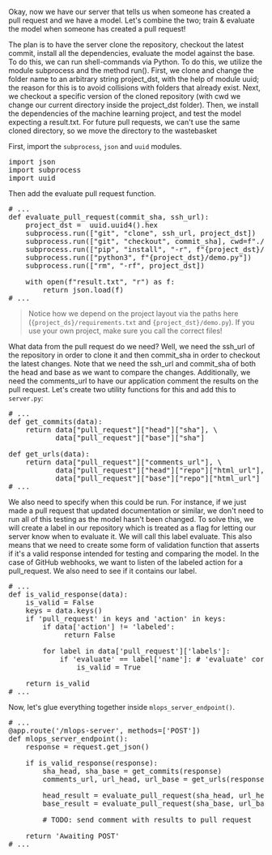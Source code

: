 
Okay, now we have our server that tells us when someone has created a pull request and we have a model. Let's combine the two; train & evaluate the model when someone has created a pull request!

The plan is to have the server clone the repository, checkout the latest commit, install all the dependencies, evaluate the model against the base. To do this, we can run shell-commands via Python. To do this, we utilize the module subprocess and the method run(). First, we clone and change the folder name to an arbitrary string project_dst, with the help of module uuid; the reason for this is to avoid collisions with folders that already exist. Next, we checkout a specific version of the cloned repository (with cwd we change our current directory inside the project_dst folder). Then, we install the dependencies of the machine learning project, and test the model expecting a result.txt. For future pull requests, we can't use the same cloned directory, so we move the directory to the wastebasket ️️

First, import the `subprocess`, `json` and `uuid` modules.

<pre class="file" data-filename="server.py" data-target="prepend">
import json
import subprocess 
import uuid
</pre>

Then add the evaluate pull request function.
<pre class="file">
# ...
def evaluate_pull_request(commit_sha, ssh_url):
    project_dst =  uuid.uuid4().hex
    subprocess.run(["git", "clone", ssh_url, project_dst])
    subprocess.run(["git", "checkout", commit_sha], cwd=f"./{project_dst}")
    subprocess.run(["pip", "install", "-r", f"{project_dst}/requirements.txt"])
    subprocess.run(["python3", f"{project_dst}/demo.py"])
    subprocess.run(["rm", "-rf", project_dst])
    
    with open(f"result.txt", "r") as f:
        return json.load(f) 
# ...
</pre>

> Notice how we depend on the project layout via the paths here (`{project_ds}/requirements.txt` and `{project_dst}/demo.py`). If you use your own project, make sure you call the correct files!

What data from the pull request do we need? Well, we need the ssh_url of the repository in order to clone it and then commit_sha in order to checkout the latest changes. Note that we need the ssh_url and commit_sha of both the head and base as we want to compare the changes. Additionally, we need the comments_url to have our application comment the results on the pull request. Let's create two utility functions for this and add this to `server.py`:

<pre class="file">
# ...
def get_commits(data):
    return data["pull_request"]["head"]["sha"], \
           data["pull_request"]["base"]["sha"]

def get_urls(data):
    return data["pull_request"]["comments_url"], \
           data["pull_request"]["head"]["repo"]["html_url"], \
           data["pull_request"]["base"]["repo"]["html_url"]
# ...
</pre>

We also need to specify when this could be run. For instance, if we just made a pull request that updated documentation or similar, we don't need to run all of this testing as the model hasn't been changed. To solve this, we will create a label in our repository which is treated as a flag for letting our server know when to evaluate it. We will call this label evaluate. This also means that we need to create some form of validation function that asserts if it's a valid response intended for testing and comparing the model. In the case of GitHub webhooks, we want to listen of the labeled action for a pull_request. We also need to see if it contains our label.

<pre class="file">
# ...
def is_valid_response(data):
    is_valid = False
    keys = data.keys()
    if 'pull_request' in keys and 'action' in keys:
        if data['action'] != 'labeled':
             return False 
        
        for label in data['pull_request']['labels']:
            if 'evaluate' == label['name']: # 'evaluate' corresponds to said label
                is_valid = True 

    return is_valid  
# ...
</pre>

Now, let's glue everything together inside `mlops_server_endpoint()`.

<pre class="file">
# ...
@app.route('/mlops-server', methods=['POST'])
def mlops_server_endpoint():
    response = request.get_json()

    if is_valid_response(response):
        sha_head, sha_base = get_commits(response)
        comments_url, url_head, url_base = get_urls(response)

        head_result = evaluate_pull_request(sha_head, url_head)
        base_result = evaluate_pull_request(sha_base, url_base)

        # TODO: send comment with results to pull request

    return 'Awaiting POST' 
# ...
</pre>